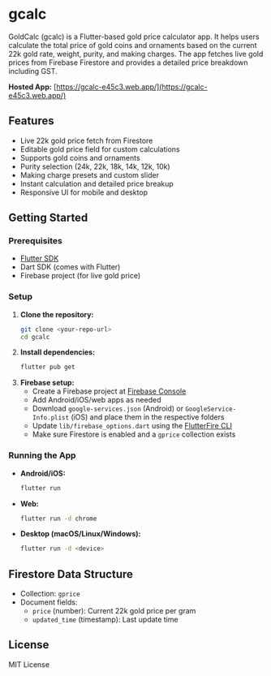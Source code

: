 # gcalc

GoldCalc (gcalc) is a Flutter-based gold price calculator app. It helps users calculate the total price of gold coins and ornaments based on the current 22k gold rate, weight, purity, and making charges. The app fetches live gold prices from Firebase Firestore and provides a detailed price breakdown including GST.

**Hosted App:** [https://gcalc-e45c3.web.app/](https://gcalc-e45c3.web.app/)

## Features
- Live 22k gold price fetch from Firestore
- Editable gold price field for custom calculations
- Supports gold coins and ornaments
- Purity selection (24k, 22k, 18k, 14k, 12k, 10k)
- Making charge presets and custom slider
- Instant calculation and detailed price breakup
- Responsive UI for mobile and desktop

## Getting Started

### Prerequisites
- [Flutter SDK](https://flutter.dev/docs/get-started/install)
- Dart SDK (comes with Flutter)
- Firebase project (for live gold price)

### Setup
1. **Clone the repository:**
   ```sh
   git clone <your-repo-url>
   cd gcalc
   ```
2. **Install dependencies:**
   ```sh
   flutter pub get
   ```
3. **Firebase setup:**
   - Create a Firebase project at [Firebase Console](https://console.firebase.google.com/)
   - Add Android/iOS/web apps as needed
   - Download `google-services.json` (Android) or `GoogleService-Info.plist` (iOS) and place them in the respective folders
   - Update `lib/firebase_options.dart` using the [FlutterFire CLI](https://firebase.flutter.dev/docs/cli/)
   - Make sure Firestore is enabled and a `gprice` collection exists

### Running the App
- **Android/iOS:**
  ```sh
  flutter run
  ```
- **Web:**
  ```sh
  flutter run -d chrome
  ```
- **Desktop (macOS/Linux/Windows):**
  ```sh
  flutter run -d <device>
  ```

## Firestore Data Structure
- Collection: `gprice`
- Document fields:
  - `price` (number): Current 22k gold price per gram
  - `updated_time` (timestamp): Last update time

## License
MIT License
